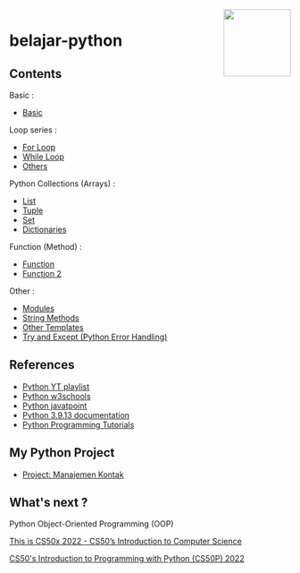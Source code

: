 <img src="https://img.icons8.com/color/48/undefined/python--v1.svg" align="right" width="120px"/>

# belajar-python

## Contents

Basic :

- [Basic](01-basic.ipynb)

Loop series :

- [For Loop](03-for-loop.ipynb)
- [While Loop](04-while-loop.ipynb)
- [Others](05-loop-others.ipynb)

Python Collections (Arrays) :

- [List](02-list.ipynb)
- [Tuple](06-tuple.ipynb)
- [Set](07-set.ipynb)
- [Dictionaries](09-dictionaries.ipynb)

Function (Method) :

- [Function](08-function.ipynb)
- [Function 2](10-function-agane.ipynb)

Other :

- [Modules](11-modules.ipynb)
- [String Methods](12-string-methods.ipynb)
- [Other Templates](13-other-templates.ipynb)
- [Try and Except (Python Error Handling)](14-try-and-except.ipynb)

## References

- [Python YT playlist](https://www.youtube.com/playlist?list=PL-CtdCApEFH_HY6bL3JER8WJOxz1nb3_H)
- [Python w3schools](https://www.w3schools.com/python)
- [Python javatpoint](https://www.javatpoint.com/python-tutorial)
- [Python 3.9.13 documentation](https://docs.python.org/3.9/)
- [Python Programming Tutorials](https://www.youtube.com/playlist?list=PLzMcBGfZo4-mFu00qxl0a67RhjjZj3jXm)

## My Python Project

- [Project: Manajemen Kontak](/project-manajemen-kontak/)

## What's next ?

Python Object-Oriented Programming (OOP)

[This is CS50x 2022 - CS50’s Introduction to Computer Science](https://cs50.harvard.edu/x/2022/)

[CS50's Introduction to Programming with Python (CS50P) 2022](https://www.youtube.com/playlist?list=PLhQjrBD2T3817j24-GogXmWqO5Q5vYy0V)
